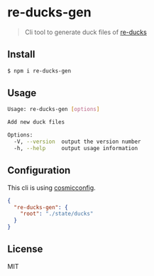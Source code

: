 # re-ducks-gen

> Cli tool to generate duck files of [re-ducks](https://github.com/alexnm/re-ducks)


## Install

```sh
$ npm i re-ducks-gen
```

## Usage

```sh
Usage: re-ducks-gen [options]

Add new duck files

Options:
  -V, --version  output the version number
  -h, --help     output usage information
```

## Configuration

This cli is using [cosmicconfig](https://github.com/davidtheclark/cosmiconfig).

```json
{
  "re-ducks-gen": {
    "root": "./state/ducks"
  }
}
```

## License

MIT